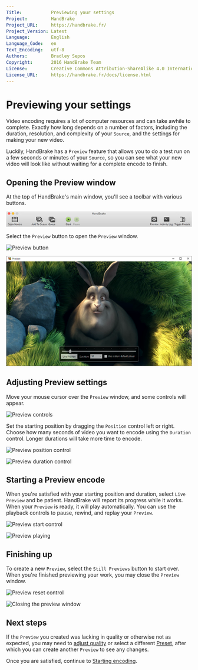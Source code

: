 ```yaml
---
Title:           Previewing your settings
Project:         HandBrake
Project_URL:     https://handbrake.fr/
Project_Version: Latest
Language:        English
Language_Code:   en
Text_Encoding:   utf-8
Authors:         Bradley Sepos
Copyright:       2016 HandBrake Team
License:         Creative Commons Attribution-ShareAlike 4.0 International (CC BY-SA 4.0)
License_URL:     https://handbrake.fr/docs/license.html
---
```


Previewing your settings
========================

Video encoding requires a lot of computer resources and can take awhile to complete. Exactly how long depends on a number of factors, including the duration, resolution, and complexity of your `Source`, and the settings for making your new video.

Luckily, HandBrake has a `Preview` feature that allows you to do a test run on a few seconds or minutes of your `Source`, so you can see what your new video will look like without waiting for a complete encode to finish.

## Opening the Preview window

At the top of HandBrake's main window, you'll see a toolbar with various buttons.

![Main window toolbar](../images/toolbar.png)

Select the `Preview` button to open the `Preview` window.

![Preview button](../images/preview-button.png)

![Preview window](../images/preview-window.png)

## Adjusting Preview settings

Move your mouse cursor over the `Preview` window, and some controls will appear.

![Preview controls](../images/preview-controls.png)

Set the starting position by dragging the `Position` control left or right. Choose how many seconds of video you want to encode using the `Duration` control. Longer durations will take more time to encode.

![Preview position control](../images/preview-controls-position.png)

![Preview duration control](../images/preview-controls-duration.png)

## Starting a Preview encode

When you're satisfied with your starting position and duration, select `Live Preview` and be patient. HandBrake will report its progress while it works. When your `Preview` is ready, it will play automatically. You can use the playback controls to pause, rewind, and replay your `Preview`.

![Preview start control](../images/preview-controls-start.png)

![Preview playing](../images/preview-playing.png)

## Finishing up

To create a new `Preview`, select the `Still Previews` button to start over. When you're finished previewing your work, you may close the `Preview` window.

![Preview reset control](../images/preview-controls-reset.png)

![Closing the preview window](../images/preview-window-close.png)

## Next steps

If the `Preview` you created was lacking in quality or otherwise not as expected, you may need to [adjust quality](adjust-quality.html) or select a different [Preset](select-preset.html), after which you can create another `Preview` to see any changes.

Once you are satisfied, continue to [Starting encoding](start-encoding.html).
